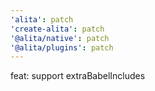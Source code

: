 ```yaml
---
'alita': patch
'create-alita': patch
'@alita/native': patch
'@alita/plugins': patch
---
```


feat: support extraBabelIncludes
